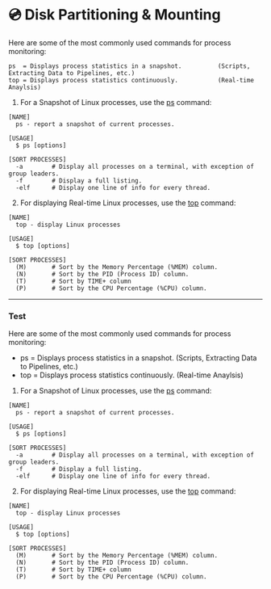 <!--Process_Monitoring-->
# :cd: Disk Partitioning & Mounting
Here are some of the most commonly used commands for process monitoring:
```
ps  = Displays process statistics in a snapshot.          (Scripts, Extracting Data to Pipelines, etc.)
top = Displays process statistics continuously.           (Real-time Anaylsis)
```
1. For a Snapshot of Linux processes, use the [ps](https://man7.org/linux/man-pages/man1/ps.1.html) command:
```
[NAME]
  ps - report a snapshot of current processes.
  
[USAGE]
  $ ps [options]
  
[SORT PROCESSES]
  -a        # Display all processes on a terminal, with exception of group leaders.
  -f        # Display a full listing.
  -elf      # Display one line of info for every thread.
```

2. For displaying Real-time Linux processes, use the [top](https://man7.org/linux/man-pages/man1/top.1.html) command:
```
[NAME]
  top - display Linux processes
  
[USAGE]
  $ top [options]
  
[SORT PROCESSES]
  (M)       # Sort by the Memory Percentage (%MEM) column.
  (N)       # Sort by the PID (Process ID) column.
  (T)       # Sort by TIME+ column
  (P)       # Sort by the CPU Percentage (%CPU) column.
```

___
<!--Process_Monitoring-->
### Test

Here are some of the most commonly used commands for process monitoring:
- ps = Displays process statistics in a snapshot. (Scripts, Extracting Data to Pipelines, etc.)
- top = Displays process statistics continuously. (Real-time Anaylsis)

1. For a Snapshot of Linux processes, use the [ps](https://man7.org/linux/man-pages/man1/ps.1.html) command:
```
[NAME]
  ps - report a snapshot of current processes.
  
[USAGE]
  $ ps [options]
  
[SORT PROCESSES]
  -a        # Display all processes on a terminal, with exception of group leaders.
  -f        # Display a full listing.
  -elf      # Display one line of info for every thread.
```

2. For displaying Real-time Linux processes, use the [top](https://man7.org/linux/man-pages/man1/top.1.html) command:
```
[NAME]
  top - display Linux processes
  
[USAGE]
  $ top [options]
  
[SORT PROCESSES]
  (M)       # Sort by the Memory Percentage (%MEM) column.
  (N)       # Sort by the PID (Process ID) column.
  (T)       # Sort by TIME+ column
  (P)       # Sort by the CPU Percentage (%CPU) column.
```
